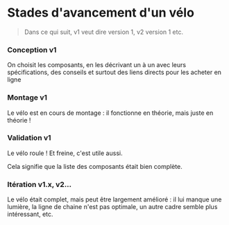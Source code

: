 # Stades d'avancement d'un vélo

> Dans ce qui suit, v1 veut dire version 1, v2 version 1 etc. 

### Conception v1

On choisit les composants, en les décrivant un à un avec leurs spécifications, des conseils et surtout des liens directs pour les acheter en ligne

### Montage v1

Le vélo est en cours de montage : il fonctionne en théorie, mais juste en théorie ! 

### Validation v1 

Le vélo roule ! Et freine, c'est utile aussi. 

Cela signifie que la liste des composants était bien complète.

### Itération v1.x, v2... 

Le vélo était complet, mais peut être largement amélioré : il lui manque une lumière, la ligne de chaine n'est pas optimale, un autre cadre semble plus intéressant, etc. 


